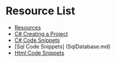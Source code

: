 # Resource List


 + [Resources](resources.md) 
 + [C# Creating a Project](cSharp.md) 
 + [C# Code Snippets](cSharpGetAndSetters.md) 
 + [Sql Code Snippets] (SqlDatabase.md) 
 + [Html Code Snippets](html.md)  

